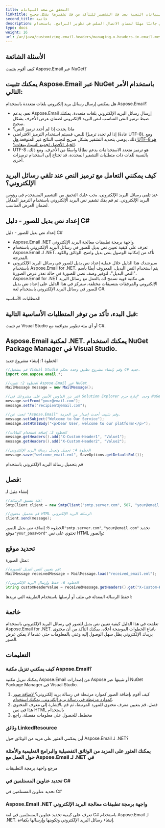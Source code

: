 ```yaml
---
title: التحقق من صحة البيانات
linktitle: التحقق من صحة البيانات النصية بعد فك التشفير للتأكد من فك تشفيرها بشكل صحيح.
second_title: خاتمة
description: تعد إدارة ترميز النص الافتراضي جانبًا مهمًا لضمان الاتصال السلس في تطوير البرامج. باستخدام Aspose.Email for .NET، لديك الأدوات اللازمة للتحكم في تشفير النص وتسليم رسائل البريد الإلكتروني بدقة وموثوقية.
type: docs
weight: 16
url: /ar/java/customizing-email-headers/managing-x-headers-in-email-messages/
---
```


## الأسئلة الشائعة

كيف أقوم بتثبيت Aspose.Email عبر NuGet؟

## يمكنك تثبيت Aspose.Email عبر NuGet باستخدام الأمر التالي:

هل يمكنني إرسال رسائل بريد إلكتروني بلغات متعددة باستخدام Aspose.Email؟

- نعم، يدعم Aspose.Email إرسال رسائل البريد الإلكتروني بلغات متعددة. يمكنك ضبط ترميز النص المناسب لنص البريد الإلكتروني لضمان عرض الأحرف بشكل صحيح.
- ماذا يحدث إذا لم أحدد ترميز النص؟
- إذا لم تحدد ترميزًا للنص، فسيتم استخدام الترميز الافتراضي (عادةً UTF-8). ومع ذلك، يوصى بتحديد التشفير بشكل صريح لتجنب النتائج غير المتوقعة.[هل UTF-8 هو الخيار الأفضل لجميع السيناريوهات؟](https://releases.aspose.com/email/java/).
- UTF-8 هو ترميز متعدد الاستخدامات يدعم نطاقًا واسعًا من الأحرف. ومع ذلك، بالنسبة للغات ذات متطلبات التشفير المحددة، قد تحتاج إلى استخدام ترميزات أخرى.

## كيف يمكنني التعامل مع ترميز النص عند تلقي رسائل البريد الإلكتروني؟

عند تلقي رسائل البريد الإلكتروني، يجب عليك التحقق من التشفير المستخدم في رؤوس البريد الإلكتروني. ثم قم بفك تشفير نص البريد الإلكتروني باستخدام الترميز المقابل لضمان العرض المناسب.

##  إعداد نص بديل للصور - دليل C#

 إعداد نص بديل للصور - دليل C#

-  Aspose.Email .NET واجهة برمجة تطبيقات معالجة البريد الإلكتروني
-  تعرف على كيفية تعيين نص بديل للصور في رسائل البريد الإلكتروني باستخدام Aspose.Email لـ .NET. تأكد من إمكانية الوصول بنص بديل واضح. الوثائق والكود المدرجة.
- سيرشدك هذا الدليل خلال عملية إعداد نص بديل للصور في رسائل البريد الإلكتروني باستخدام Aspose.Email for .NET. يتم استخدام النص البديل، المعروف أيضًا باسم "النص البديل"، لتوفير وصف نصي للصورة في حالة تعذر عرض الصورة. Aspose.Email for .NET هي مكتبة قوية تسمح لك بالعمل مع رسائل البريد الإلكتروني والمرفقات بتنسيقات مختلفة. سنركز في هذا الدليل على إعداد نص بديل للصور في رسائل البريد الإلكتروني باستخدام لغة C#.

المتطلبات الأساسية

## قبل البدء، تأكد من توفر المتطلبات الأساسية التالية:

تم تثبيت Visual Studio أو أي بيئة تطوير متوافقة مع C#.

## Aspose.Email لمكتبة .NET. يمكنك استخدام NuGet Package Manager في Visual Studio.

الخطوة 1: إنشاء مشروع جديد

```java
//قم بتشغيل Visual Studio وقم بإنشاء مشروع تطبيق وحدة تحكم C# جديد.
import com.aspose.email.*;

//الخطوة 2: تثبيت Aspose.Email عبر NuGet
MailMessage message = new MailMessage();

//انقر بزر الماوس الأيمن على مشروعك في Solution Explorer وحدد "إدارة حزم NuGet".
message.setFrom("your@email.com");
message.setTo("recipient@email.com");

//ابحث عن "Aspose.Email" وقم بتثبيت أحدث إصدار من الحزمة.
message.setSubject("Welcome to Our Service");
message.setHtmlBody("<p>Dear User, welcome to our platform!</p>");

//الخطوة 3: إضافة استخدام البيانات
message.getHeaders().add("X-Custom-Header1", "Value1");
message.getHeaders().add("X-Custom-Header2", "Value2");

//الخطوة 4: تحميل وتعديل رسالة البريد الإلكتروني
message.save("welcome_email.eml", SaveOptions.getDefaultEml());
```

 قم بتحميل رسالة البريد الإلكتروني باستخدام

##  فصل:

 إنشاء مثيل لـ

```java
//فئة تنسيق الرسالة:
SmtpClient client = new SmtpClient("smtp.server.com", 587, "your@email.com", "your_password");

//قم بتحميل محتوى HTML لرسالة البريد الإلكتروني:
client.send(message);
```

الخطوة 5: إضافة نص بديل للصور`"smtp.server.com"`, `"your@email.com"` تحديد موقع`"your_password"` تحتوي على نص HTML والصور:

##  تحديد موقع

 تمثل الصورة:

```java
//قم بتعيين النص البديل للصورة:
MailMessage receivedMessage = MailMessage.load("received_email.eml");

//الخطوة 6: حفظ وإرسال البريد الإلكتروني
String customHeaderValue = receivedMessage.getHeaders().get("X-Custom-Header1");
```

احفظ الرسالة المعدلة في ملف أو أرسلها باستخدام الطريقة التي تريدها:

## خاتمة

تعلمت في هذا الدليل كيفية تعيين نص بديل للصور في رسائل البريد الإلكتروني باستخدام Aspose.Email for .NET. باتباع الخطوات الموضحة أعلاه، يمكنك التأكد من أن محتوى بريدك الإلكتروني يظل سهل الوصول إليه وغني بالمعلومات حتى عندما لا يمكن عرض الصور.

## التعليمات

### كيف يمكنني تنزيل مكتبة Aspose.Email؟

يمكنك تنزيل مكتبة Aspose.Email من إصدارات Aspose أو تثبيتها عبر NuGet Package Manager في Visual Studio.
1. كيف أقوم بإضافة الصور كموارد مرتبطة في رسالة بريد إلكتروني؟[ لإضافة صور كموارد مرتبطة في رسالة بريد إلكتروني، يمكنك استخدام](https://releases.aspose.com/email/java/).
2. فصل. قم بتعيين معرف محتوى للمورد المرتبط، ثم قم بالإشارة إلى معرف المحتوى هذا في نص HTML باستخدام
3.  مخطط. للحصول على معلومات مفصلة، راجع

### وثائق LinkedResource

أين يمكنني العثور على مزيد من الوثائق حول Aspose.Email لـ .NET؟

###  يمكنك العثور على المزيد من الوثائق التفصيلية والبرامج التعليمية والأمثلة حول العمل مع Aspose.Email لـ .NET في

مرجع واجهة برمجة التطبيقات

###  تحديد عناوين المستلمين في C#

 تحديد عناوين المستلمين في C#

###  Aspose.Email .NET واجهة برمجة تطبيقات معالجة البريد الإلكتروني

 تعرف على كيفية تحديد عناوين المستلمين في لغة C# باستخدام Aspose.Email لـ .NET. إنشاء رسائل البريد الإلكتروني وتكوينها وإرسالها بكفاءة.